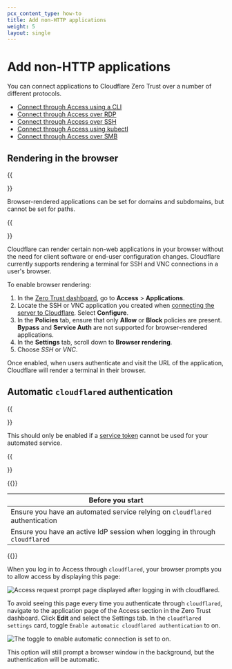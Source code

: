 ```yaml
---
pcx_content_type: how-to
title: Add non-HTTP applications
weight: 5
layout: single
---
```


# Add non-HTTP applications

You can connect applications to Cloudflare Zero Trust over a number of different protocols.

*   [Connect through Access using a CLI](/cloudflare-one/tutorials/cli/)
*   [Connect through Access over RDP](/cloudflare-one/connections/connect-apps/use_cases/rdp/)
*   [Connect through Access over SSH](/cloudflare-one/connections/connect-apps/use_cases/ssh/)
*   [Connect through Access using kubectl](/cloudflare-one/tutorials/kubectl/)
*   [Connect through Access over SMB](/cloudflare-one/connections/connect-apps/use_cases/smb/)

## Rendering in the browser

{{<Aside type="note">}}

Browser-rendered applications can be set for domains and subdomains, but cannot be set for paths.

{{</Aside>}}

Cloudflare can render certain non-web applications in your browser without the need for client software or end-user configuration changes. Cloudflare currently supports rendering a terminal for SSH and VNC connections in a user's browser.

To enable browser rendering:

1. In the [Zero Trust dashboard](jttps://dash.teams.cloudflare.com), go to **Access** > **Applications**.
2. Locate the SSH or VNC application you created when [connecting the server to Cloudflare](/cloudflare-one/connections/connect-apps/use_cases/ssh/). Select **Configure**.
3. In the **Policies** tab, ensure that only **Allow** or **Block** policies are present. **Bypass** and **Service Auth** are not supported for browser-rendered applications.
4. In the **Settings** tab, scroll down to **Browser rendering**.
5. Choose _SSH_ or _VNC_.

Once enabled, when users authenticate and visit the URL of the application, Cloudflare will render a terminal in their browser.

## Automatic `cloudflared` authentication

{{<Aside>}}

This should only be enabled if a [service token](/cloudflare-one/identity/service-tokens/) cannot be used for your automated service.

{{</Aside>}}

{{<table-wrap>}}

| Before you start |
| ------------------- |
| Ensure you have an automated service relying on `cloudflared` authentication |
| Ensure you have an active IdP session when logging in through `cloudflared` |

{{</table-wrap>}}

When you log in to Access through `cloudflared`, your browser prompts you to allow access by
displaying this page:

![Access request prompt page displayed after logging in with cloudflared.](/cloudflare-one/static/documentation/applications/non-http/access-screen.png)

To avoid seeing this page every time you authenticate through `cloudflared`, navigate to the application page of the Access section in the Zero Trust dashboard. Click **Edit** and select the Settings tab. In the `cloudflared settings` card, toggle `Enable automatic cloudflared authentication` to on.

![The toggle to enable automatic connection is set to on.](/cloudflare-one/static/documentation/applications/non-http/cloudflared-app-settings.png)

This option will still prompt a browser window in the background, but the authentication will be automatic.
